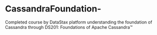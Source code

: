 # CassandraFoundation-
Completed course by DataStax platform understanding the foundation of Cassandra through  DS201: Foundations of Apache Cassandra™
